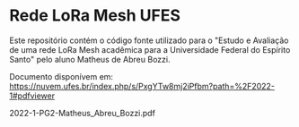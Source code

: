 # Rede LoRa Mesh UFES
Este repositório contém o código fonte utilizado para o "Estudo e Avaliação de uma rede LoRa Mesh acadêmica para a Universidade Federal do Espírito Santo"
pelo aluno Matheus de Abreu Bozzi.

Documento disponívem em:
https://nuvem.ufes.br/index.php/s/PxgYTw8mj2iPfbm?path=%2F2022-1#pdfviewer

2022-1-PG2-Matheus_Abreu_Bozzi.pdf

